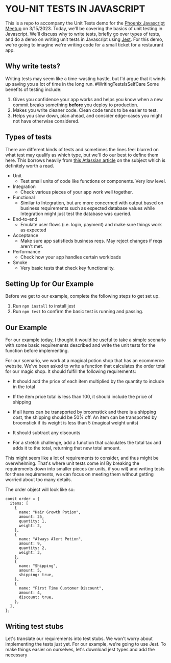 # YOU-NIT TESTS IN JAVASCRIPT

This is a repo to accompany the Unit Tests demo for the [Phoenix Javascript Meetup](https://www.meetup.com/phoenix-javascript/events/291064279/) on 3/15/2023. Today, we'll be covering the basics of unit testing in Javascript. We'll discuss why to write tests, briefly go over types of tests, and do a demo on writing unit tests in Javascript using [Jest](https://jestjs.io). For this demo, we're going to imagine we're writing code for a small ticket for a restaurant app.

## Why write tests?

Writing tests may seem like a time-wasting hastle, but I'd argue that it winds up saving you a lot of time in the long run. #WritingTestsIsSelfCare Some benefits of testing include:

1. Gives you confidence your app works and helps you know when a new commit breaks something **before** you deploy to production.
2. Makes you write cleaner code. Clean code tends to be easier to test.
3. Helps you slow down, plan ahead, and consider edge-cases you might not have otherwise considered.

## Types of tests

There are different kinds of tests and sometimes the lines feel blurred on what test may qualify as which type, but we'll do our best to define them here. This borrows heavily from [this Atlassian article](https://www.atlassian.com/continuous-delivery/software-testing/types-of-software-testing) on the subject which is definitely worth a read.

- Unit
  - Test small units of code like functions or components. Very low level.
- Integration
  - Check various pieces of your app work well together.
- Functional
  - Similar to Integration, but are more concerned with output based on business requirements such as expected database values while Integration might just test the database was queried.
- End-to-end
  - Emulate user flows (i.e. login, payment) and make sure things work as expected
- Acceptance
  - Make sure app satisfieds business reqs. May reject changes if reqs aren't met.
- Performance
  - Check how your app handles certain workloads
- Smoke
  - Very basic tests that check key functionality.

## Setting Up for Our Example

Before we get to our example, complete the following steps to get set up.

1. Run `npm install` to install jest
2. Run `npm test` to confirm the basic test is running and passing.

## Our Example

For our example today, I thought it would be useful to take a simple scenario with some basic requirements described and write the unit tests for the function before implementing.

For our scenario, we work at a magical potion shop that has an ecommerce website. We've been asked to write a function that calculates the order total for our magic shop. It should fulfill the following requirements:

- It should add the price of each item multiplied by the quantity to include in the total
- If the item price total is less than 100, it should include the price of shipping
- If all items can be transported by broomstick and there is a shipping cost, the shipping should be 50% off. An item can be transported by broomstick if its weight is less than 5 (magical weight units)
- It should subtract any discounts

- For a stretch challenge, add a function that calculates the total tax and adds it to the total, returning that new total amount.

This might seem like a lot of requirements to consider, and thus might be overwhelming. That's where unit tests come in! By breaking the requirements down into smaller pieces (or units, if you wil) and writing tests for these requirements, we can focus on meeting them without getting worried about too many details.

The order object will look like so:

```
const order = {
  items: [
    {
      name: "Hair Growth Potion",
      amount: 25,
      quantity: 1,
      weight: 2,
    },
    {
      name: "Always Alert Potion",
      amount: 9,
      quantity: 2,
      weight: 3,
    },
    {
      name: "Shipping",
      amount: 5,
      shipping: true,
    },
    {
      name: "First Time Customer Discount",
      amount: 4,
      discount: true,
    },
  ],
};
```

## Writing test stubs

Let's translate our requirements into test stubs. We won't worry about implementing the tests just yet. For our example, we're going to use Jest. To make things easier on ourselves, let's download jest types and add the necessary
